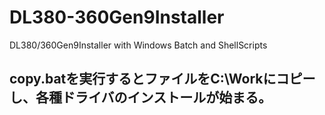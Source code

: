 # DL380-360Gen9Installer
DL380/360Gen9Installer with Windows Batch and ShellScripts


## copy.batを実行するとファイルをC:\Workにコピーし、各種ドライバのインストールが始まる。
